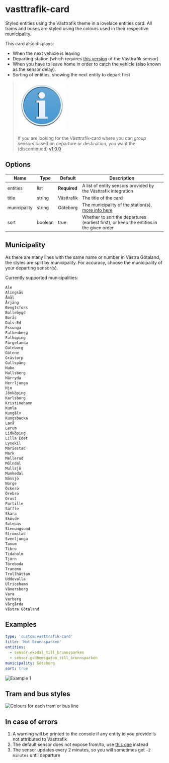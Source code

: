 vasttrafik-card
========================

Styled entities using the Västtrafik theme in a lovelace entities card. All trams and buses are styled using the colours used in their respective municipality.

This card also displays:
* When the next vehicle is leaving
* Departing station (which requires [this version](https://github.com/Miicroo/ha-vasttrafik) of the Västtrafik sensor)
* When you have to leave home in order to catch the vehicle (also known as the sensor delay).
* Sorting of entities, showing the next entity to depart first

> ![v1.0.0](resources/info.svg)
> 
> If you are looking for the Västtrafik-card where you can *group* sensors based on departure or destination, you want the (discontinued) [v1.0.0](https://github.com/Miicroo/lovelace-vasttrafik-card/releases/tag/v1.0.0)

## Options
| Name         | Type    | Default      | Description
| ----         | ----    | -------      | -----------
| entities     | list    | **Required** | A list of entity sensors provided by the Västtrafik integration
| title        | string  | Västtrafik   | The title of the card
| municipality | string  | Göteborg     | The municipality of the station(s), [more info here](https://github.com/Miicroo/lovelace-vasttrafik-card#municipality)
| sort         | boolean | true         | Whether to sort the departures (earliest first), or keep the entities in the given order

## Municipality
As there are many lines with the same name or number in Västra Götaland, the styles are split by municipality. For accuracy, choose the municipality of your departing sensor(s).

Currently supported municipalities:
```
Ale
Alingsås
Åmål
Årjäng
Bengtsfors
Bollebygd
Borås
Dals-Ed
Essunga
Falkenberg
Falköping
Färgelanda
Göteborg
Götene
Grästorp
Gullspång
Habo
Hallsberg
Härryda
Herrljunga
Hjo
Jönköping
Karlsborg
Kristinehamn
Kumla
Kungälv
Kungsbacka
Laxå
Lerum
Lidköping
Lilla Edet
Lysekil
Mariestad
Mark
Mellerud
Mölndal
Mullsjö
Munkedal
Nässjö
Norge
Öckerö
Örebro
Orust
Partille
Säffle
Skara
Skövde
Sotenäs
Stenungsund
Strömstad
Svenljunga
Tanum
Tibro
Tidaholm
Tjörn
Töreboda
Tranemo
Trollhättan
Uddevalla
Ulricehamn
Vänersborg
Vara
Varberg
Vårgårda
Västra Götaland
```

## Examples
```yaml
type: 'custom:vasttrafik-card'
title: 'Mot Brunnsparken'
entities:
  - sensor.ekedal_till_brunnsparken
  - sensor.godhemsgatan_till_brunnsparken
municipality: Göteborg
sort: true
```

![Example 1](https://raw.githubusercontent.com/Miicroo/lovelace-vasttrafik-card/master/resources/1.png)

## Tram and bus styles
![Colours for each tram or bus line](https://raw.githubusercontent.com/Miicroo/ha-lovelace-vasttrafik_card/master/resources/colours.png)

## In case of errors
1. A warning will be printed to the console if any entity id you provide is not attributed to Västtrafik
2. The default sensor does not expose from/to, use [this one](https://github.com/Miicroo/ha-vasttrafik) instead
3. The sensor updates every 2 minutes, so you will sometimes get `-2 minutes` until departure
